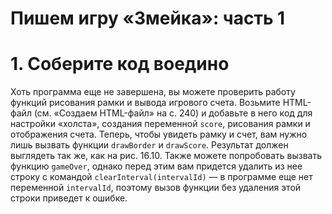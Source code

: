 # Пишем игру «Змейка»: часть 1

# 1. Соберите код воедино<br>
Хоть программа еще не завершена, вы можете проверить работу функций рисования рамки и вывода игрового счета. Возьмите HTML-файл (см. «Создаем HTML-файл» на с. 240) и добавьте в него код для настройки «холста», создания переменной ```score```, рисования рамки и отображения счета. Теперь, чтобы увидеть рамку и счет, вам нужно лишь вызвать функции ```drawBorder``` и ```drawScore```. Результат должен выглядеть так же, как на рис. 16.10. Также можете попробовать вызвать функцию ```gameOver```, однако перед этим вам придется удалить из нее строку с командой ```clearInterval(intervalId)``` — в программе еще нет переменной ```intervalId```, поэтому вызов функции без удаления этой строки приведет к ошибке.